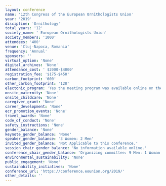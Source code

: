 ```yaml
---
layout: conference 
name: '12th Congress of the European Ornithologists Union'
year: '2019'
discipline: 'Ornithology'
total_years: '12'
society_name: ' European Ornithologists Union'
society_members: '1000'
attendees: '400'
venue: 'Cluj-Napoca, Romania'
frequency: 'Annual'
sponsors: ''
virtual_option: 'None'
digital_archives: 'None'
attendance_cost: ' $2000-$4000'
registration_fee: '$175-$450'
carbon_footprint: '600'
other_carbon_footprint: '120'
electonic_program: 'Yes the meeting program was available online on the conference website.'
onsite_maternity: 'None'
onsite_childcare: 'None'
caregiver_grant: 'None'
career_development: 'None'
ecr_promotion_events: 'None'
travel_awards: 'None'
code_of_conduct: 'None'
safety_instructions: 'None'
gender_balance: 'None'
keynote_gender_balance: 'None'
speaker_gender_balance: '3 Women: 2 Men'
invited_gender_balance: 'Not Applicable to this conference.'
session_chair_gender_balance: 'No information available online.'
conference_chair_gender_balance: 'Organizing committee: 9 Men: 1 Woman Local Organizing Committee: 7 Men: 3 Women, Scientific Committe: 8 Mne: 2 Women'
environmental_sustainability: 'None'
public_engagement: 'None'
sustainability_initiatives: 'None'
conference_url: 'https://conference.eounion.org/2019/'
other_details: ''
---
```

